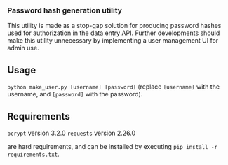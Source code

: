 ### Password hash generation utility

This utility is made as a stop-gap solution for producing password hashes used for authorization in the data entry API.
Further developments should make this utility unnecessary by implementing a user management UI for admin use.

## Usage

`python make_user.py [username] [password]` (replace `[username]` with the username, and `[password]` with the password).

## Requirements

`bcrypt` version 3.2.0
`requests` version 2.26.0

are hard requirements, and can be installed by executing `pip install -r requirements.txt`.